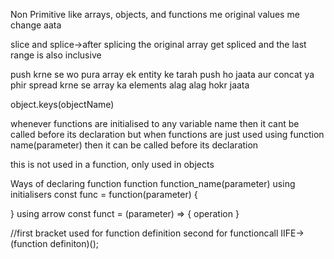 Non Primitive like arrays, objects, and functions me original values me change aata

slice and splice->after splicing the original array get spliced and the last range is also inclusive

push krne se wo pura array ek entity ke tarah push ho jaata aur concat ya phir spread krne se array 
ka elements alag alag hokr jaata

object.keys(objectName)

whenever functions are initialised to any variable name then it cant be called before its declaration 
but when functions are just used using function name(parameter) then it can be called before its declaration


this is not used in a function, only used in objects

Ways of declaring function
function function_name(parameter)
using initialisers
const func = function(parameter) {

}
using arrow
const funct = (parameter) => {
    operation
}


//first bracket used for function definition second for functioncall
IIFE->
(function definiton)();
